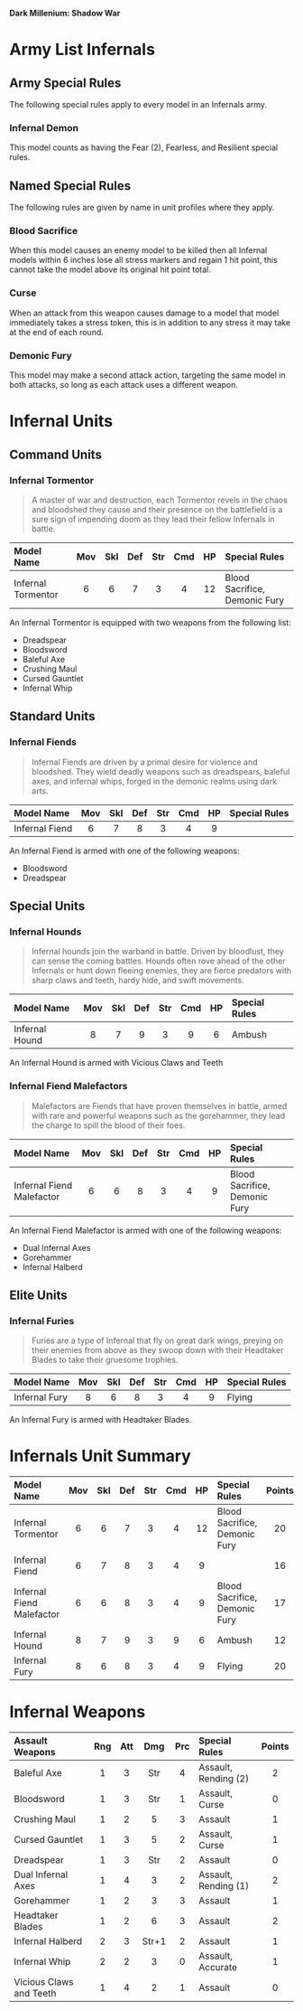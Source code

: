 **Dark Millenium: Shadow War**

Army List Infernals
===================

## Army Special Rules

The following special rules apply to every model in an Infernals army.

### Infernal Demon

This model counts as having the Fear (2), Fearless, and Resilient special rules.

## Named Special Rules

The following rules are given by name in unit profiles where they apply.

### Blood Sacrifice

When this model causes an enemy model to be killed then all Infernal models within 6 inches lose all stress markers and regain 1 hit point, this cannot take the model above its original hit point total.

### Curse

When an attack from this weapon causes damage to a model that model immediately takes a stress token, this is in addition to any stress it may take at the end of each round.

### Demonic Fury

This model may make a second attack action, targeting the same model in both attacks, so long as each attack uses a different weapon.

Infernal Units
===============

## Command Units

### Infernal Tormentor

> A master of war and destruction, each Tormentor revels in the chaos and bloodshed they cause and their presence on the battlefield is a sure sign of impending doom as they lead their fellow Infernals in battle.

| Model Name             | Mov | Skl | Def | Str | Cmd | HP  | Special Rules                        |
| :--------------------- | :-: | :-: | :-: | :-: | :-: | :-: | :----------------------------------- |
| Infernal Tormentor     | 6   | 6   | 7   | 3   | 4   | 12  | Blood Sacrifice, Demonic Fury        |

An Infernal Tormentor is equipped with two weapons from the following list:

- Dreadspear
- Bloodsword
- Baleful Axe
- Crushing Maul
- Cursed Gauntlet
- Infernal Whip

## Standard Units

### Infernal Fiends

> Infernal Fiends are driven by a primal desire for violence and bloodshed. They wield deadly weapons such as dreadspears, baleful axes, and infernal whips, forged in the demonic realms using dark arts.

| Model Name             | Mov | Skl | Def | Str | Cmd | HP  | Special Rules                    |
| :--------------------- | :-: | :-: | :-: | :-: | :-: | :-: | :------------------------------- |
| Infernal Fiend         | 6   | 7   | 8   | 3   | 4   | 9   |                                  |

An Infernal Fiend is armed with one of the following weapons:

- Bloodsword
- Dreadspear

## Special Units

### Infernal Hounds

> Infernal hounds join the warband in battle. Driven by bloodlust, they can sense the coming battles. Hounds often rove ahead of the other Infernals or hunt down fleeing enemies, they are fierce predators with sharp claws and teeth, hardy hide, and swift movements.

| Model Name             | Mov | Skl | Def | Str | Cmd | HP  | Special Rules                    |
| :--------------------- | :-: | :-: | :-: | :-: | :-: | :-: | :------------------------------- |
| Infernal Hound         | 8   | 7   | 9   | 3   | 9   | 6   | Ambush                           |

An Infernal Hound is armed with Vicious Claws and Teeth

### Infernal Fiend Malefactors

> Malefactors are Fiends that have proven themselves in battle, armed with rare and powerful weapons such as the gorehammer, they lead the charge to spill the blood of their foes.

| Model Name                | Mov | Skl | Def | Str | Cmd | HP  | Special Rules                        |
| :------------------------ | :-: | :-: | :-: | :-: | :-: | :-: | :----------------------------------- |
| Infernal Fiend Malefactor | 6   | 6   | 8   | 3   | 4   | 9   | Blood Sacrifice, Demonic Fury        |

An Infernal Fiend Malefactor is armed with one of the following weapons:

- Dual Infernal Axes
- Gorehammer
- Infernal Halberd

## Elite Units

### Infernal Furies

> Furies are a type of Infernal that fly on great dark wings, preying on their enemies from above as they swoop down with their Headtaker Blades to take their gruesome trophies.

| Model Name             | Mov | Skl | Def | Str | Cmd | HP  | Special Rules                      |
| :--------------------- | :-: | :-: | :-: | :-: | :-: | :-: | :--------------------------------- |
| Infernal Fury          | 8   | 6   | 8   | 3   | 4   | 9   | Flying                             |

An Infernal Fury is armed with Headtaker Blades.

Infernals Unit Summary
======================

| Model Name                | Mov | Skl | Def | Str | Cmd | HP  | Special Rules                      | Points |
| :------------------------ | :-: | :-: | :-: | :-: | :-: | :-: | :--------------------------------- | :----: |
| Infernal Tormentor        | 6   | 6   | 7   | 3   | 4   | 12  | Blood Sacrifice, Demonic Fury      | 20     |
| Infernal Fiend            | 6   | 7   | 8   | 3   | 4   | 9   |                                    | 16     |
| Infernal Fiend Malefactor | 6   | 6   | 8   | 3   | 4   | 9   | Blood Sacrifice, Demonic Fury      | 17     |
| Infernal Hound            | 8   | 7   | 9   | 3   | 9   | 6   | Ambush                             | 12     |
| Infernal Fury             | 8   | 6   | 8   | 3   | 4   | 9   | Flying                             | 20     |

Infernal Weapons
================

| Assault Weapons         | Rng | Att | Dmg | Prc | Special Rules                   | Points |
| :---------------------- | :-: | :-: | :-: | :-: | :------------------------------ | :----: |
| Baleful Axe             | 1   | 3   | Str | 4   | Assault, Rending (2)            | 2      |
| Bloodsword              | 1   | 3   | Str | 1   | Assault, Curse                  | 0      |
| Crushing Maul           | 1   | 2   | 5   | 3   | Assault                         | 1      |
| Cursed Gauntlet         | 1   | 3   | 5   | 2   | Assault, Curse                  | 1      |
| Dreadspear              | 1   | 3   | Str | 2   | Assault                         | 0      |
| Dual Infernal Axes      | 1   | 4   | 3   | 2   | Assault, Rending (1)            | 2      |
| Gorehammer              | 1   | 2   | 3   | 3   | Assault                         | 1      |
| Headtaker Blades        | 1   | 2   | 6   | 3   | Assault                         | 2      |
| Infernal Halberd        | 2   | 3   |Str+1| 2   | Assault                         | 1      |
| Infernal Whip           | 2   | 2   | 3   | 0   | Assault, Accurate               | 1      |
| Vicious Claws and Teeth | 1   | 4   | 2   | 1   | Assault                         | 0      |